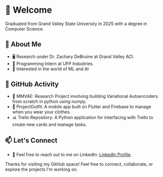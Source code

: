 # 👋 Welcome

Graduated from Grand Valley State University in 2025 with a degree in Computer Science.

## 📌 About Me

- 🖥️ Research under Dr. Zachary DeBruine at Grand Valley ACI.
- 💼 Programming Intern at UFP Industries.
- 🚀 Interested in the world of ML and AI

## 🚀 GitHub Activity

- 🌟 MMVAE: Research Project involving building Variational Autoencoders from scratch in python using numpy.
- 📱 ProjectOutfit: A mobile app built on Flutter and Firebase to manage when you wear your clothes.
- 📊 Trello Repository: A Python application for interfacing with Trello to create new cards and manage tasks.

## 📫 Let's Connect

- 📨 Feel free to reach out to me on LinkedIn: [LinkedIn Profile](https://www.linkedin.com/in/jaggerdenhof).

Thanks for visiting my GitHub space! Feel free to connect, collaborate, or explore the projects I'm working on.
